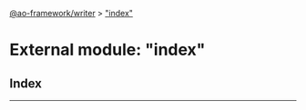 [@ao-framework/writer](../README.md) > ["index"](../modules/_index_.md)

# External module: "index"

## Index

---

